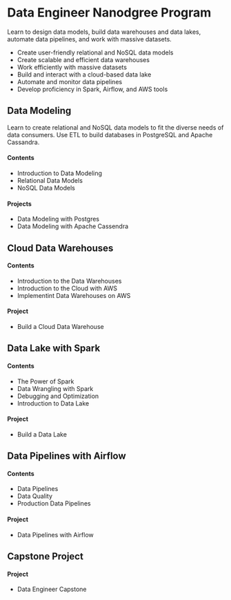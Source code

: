 # Data Engineer Nanodgree Program
Learn to design data models, build data warehouses and data lakes, automate data pipelines, and work with massive datasets.

* Create user-friendly relational and NoSQL data models
* Create scalable and efficient data warehouses
* Work efficiently with massive datasets
* Build and interact with a cloud-based data lake
* Automate and monitor data pipelines
* Develop proficiency in Spark, Airflow, and AWS tools


## Data Modeling
Learn to create relational and NoSQL data models to fit the diverse needs of data consumers. Use ETL to build databases in PostgreSQL and Apache Cassandra.

#### Contents
* Introduction to Data Modeling
* Relational Data Models
* NoSQL Data Models

#### Projects
* Data Modeling with Postgres
* Data Modeling with Apache Cassendra


## Cloud Data Warehouses

#### Contents
* Introduction to the Data Warehouses
* Introduction to the Cloud with AWS
* Implementint Data Warehouses on AWS

#### Project
* Build a Cloud Data Warehouse

## Data Lake with Spark

#### Contents
* The Power of Spark
* Data Wrangling with Spark
* Debugging and Optimization
* Introduction to Data Lake

#### Project
* Build a Data Lake

## Data Pipelines with Airflow

#### Contents
* Data Pipelines
* Data Quality
* Production Data Pipelines

#### Project
* Data Pipelines with Airflow

## Capstone Project

#### Project
* Data Engineer Capstone
